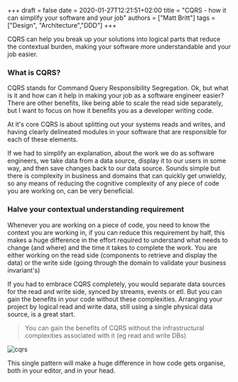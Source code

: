 +++ 
draft = false
date = 2020-01-27T12:21:51+02:00
title = "CQRS - how it can simplify your software and your job"
authors = ["Matt Britt"]
tags = ["Design", "Architecture","DDD"]
+++

CQRS can help you break up your solutions into logical parts that reduce the contextual burden, making your software more understandable and your job easier.

<!--more-->

### What is CQRS?

CQRS stands for Command Query Responsibility Segregation. Ok, but what is it and how can it help in making your job as a software engineer easier? There are other benefits, like being able to scale the read side separately, but I want to focus on how it benefits you as a developer writing code.

At it's core CQRS is about splitting out your systems reads and writes, and having clearly delineated modules in your software that are responsible for  each of these elements.

If we had to simplify an explanation, about the work we do as software engineers, we take data from a data source,  display it to our users in some way, and then save changes back to our data source.  Sounds simple but there is complexity in business and domains that can quickly get unwieldy, so any means of reducing the cognitive complexity of any piece of code you are working on, can be very beneficial.

### Halve your contextual understanding requirement

Whenever you are working on a piece of code, you need to know the context you are working in, if you can reduce this requirement by half, this makes a huge difference in the effort required to understand what needs to change (and where) and the time it takes to complete the work. You are either working on the read side (components to retrieve and display the data) or the write side (going through the domain to validate your business invariant's)

If you had to embrace CQRS completely, you would separate data sources for the read and write side, synced by streams, events or etl. But you can gain the benefits in your code without these complexities. Arranging your project by logical read and write data, still using a single physical data source, is a great start.

> You can gain the benefits of CQRS without the infrastructural complexities associated with it (eg read and write DBs)

![cqrs](/posts/cqrs-how-it-can-simplify-your-software-and-your-job/cqrs.png)

This single pattern will make a huge difference in how code gets organise, both in your editor, and in your head.
